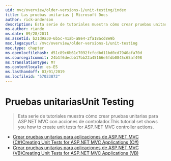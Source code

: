 ```yaml
---
uid: mvc/overview/older-versions-1/unit-testing/index
title: Las pruebas unitarias | Microsoft Docs
author: rick-anderson
description: Esta serie de tutoriales muestra cómo crear pruebas unitarias para ASP.NET MVC con acciones de controlador.
ms.author: riande
ms.date: 09/28/2011
ms.assetid: b21d9a30-6b5c-41ab-a8e4-2fa18acd8e9b
msc.legacyurl: /mvc/overview/older-versions-1/unit-testing
msc.type: chapter
ms.openlocfilehash: d51c89c6b61c7092fcfcdbd11bd0cd7940afa70d
ms.sourcegitcommit: 24b1f6decbb17bb22a45166e5fdb0845c65af498
ms.translationtype: MT
ms.contentlocale: es-ES
ms.lasthandoff: 03/01/2019
ms.locfileid: "57023872"
---
```

<a name="unit-testing"></a><span data-ttu-id="0c6f9-103">Pruebas unitarias</span><span class="sxs-lookup"><span data-stu-id="0c6f9-103">Unit Testing</span></span>
====================
> <span data-ttu-id="0c6f9-104">Esta serie de tutoriales muestra cómo crear pruebas unitarias para ASP.NET MVC con acciones de controlador.</span><span class="sxs-lookup"><span data-stu-id="0c6f9-104">This tutorial set shows you how to create unit tests for ASP.NET MVC controller actions.</span></span>


- [<span data-ttu-id="0c6f9-105">Crear pruebas unitarias para aplicaciones de ASP.NET MVC (C#)</span><span class="sxs-lookup"><span data-stu-id="0c6f9-105">Creating Unit Tests for ASP.NET MVC Applications (C#)</span></span>](creating-unit-tests-for-asp-net-mvc-applications-cs.md)
- [<span data-ttu-id="0c6f9-106">Crear pruebas unitarias para aplicaciones de ASP.NET MVC (VB)</span><span class="sxs-lookup"><span data-stu-id="0c6f9-106">Creating Unit Tests for ASP.NET MVC Applications (VB)</span></span>](creating-unit-tests-for-asp-net-mvc-applications-vb.md)
